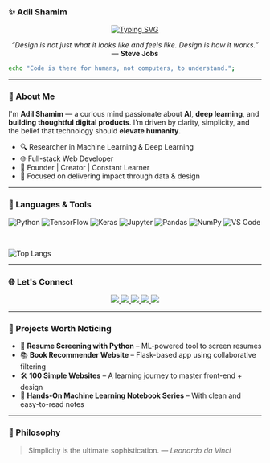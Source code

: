 ### ✨ **Adil Shamim**

<p align="center">
  <a href="https://github.com/AdilShamim8">
    <img src="https://readme-typing-svg.herokuapp.com?font=Fira+Code&duration=3000&pause=1000&color=00BFFF&center=true&width=700&lines=Researcher+%7C+Founder+%7C+Deep+Learning+Explorer+%7C+Web+Developer" alt="Typing SVG" />
  </a>
</p>

<p align="center">
  <em>“Design is not just what it looks like and feels like. Design is how it works.”</em><br/>
  — <strong>Steve Jobs</strong>
</p>

```bash
echo "Code is there for humans, not computers, to understand.";
```

---

### 🧠 About Me

I'm **Adil Shamim** — a curious mind passionate about **AI**, **deep learning**, and **building thoughtful digital products**.
I’m driven by clarity, simplicity, and the belief that technology should **elevate humanity**.

* 🔍 Researcher in Machine Learning & Deep Learning
* 🌐 Full-stack Web Developer
* 🧠 Founder | Creator | Constant Learner
* 🎯 Focused on delivering impact through data & design

---

### 🚀 Languages & Tools

![Python](https://img.shields.io/badge/Python-3776AB?style=flat\&logo=python\&logoColor=white)
![TensorFlow](https://img.shields.io/badge/TensorFlow-FF6F00?style=flat\&logo=tensorflow\&logoColor=white)
![Keras](https://img.shields.io/badge/Keras-D00000?style=flat\&logo=keras\&logoColor=white)
![Jupyter](https://img.shields.io/badge/Jupyter-F37626?style=flat\&logo=jupyter\&logoColor=white)
![Pandas](https://img.shields.io/badge/Pandas-150458?style=flat\&logo=pandas\&logoColor=white)
![NumPy](https://img.shields.io/badge/Numpy-013243?style=flat\&logo=numpy\&logoColor=white)
![VS Code](https://img.shields.io/badge/VS_Code-007ACC?style=flat\&logo=visual-studio-code\&logoColor=white)

<br/>

![Top Langs](https://github-readme-stats.vercel.app/api/top-langs/?username=AdilShamim8\&theme=radical\&layout=compact\&langs_count=8)

---

### 🌐 Let's Connect

<p align="center">
  <a href="https://twitter.com/adil_shamim8">
    <img src="https://img.shields.io/badge/Twitter-1DA1F2?style=for-the-badge&logo=twitter&logoColor=white">
  </a>
  <a href="https://linkedin.com/in/adilshamim8">
    <img src="https://img.shields.io/badge/LinkedIn-0077B5?style=for-the-badge&logo=linkedin&logoColor=white">
  </a>
  <a href="https://leetcode.com/u/AdilShamim8">
    <img src="https://img.shields.io/badge/LeetCode-FFA116?style=for-the-badge&logo=leetcode&logoColor=white">
  </a>
  <a href="https://www.kaggle.com/adilshamim8">
    <img src="https://img.shields.io/badge/Kaggle-20BEFF?style=for-the-badge&logo=kaggle&logoColor=white">
  </a>
  <a href="https://drive.google.com/file/d/1piRlmRj7sKd8arAKm4a3ChuZ_whWiewN/view">
    <img src="https://img.shields.io/badge/Resume-red?style=for-the-badge&logo=adobe&logoColor=white">
  </a>
</p>

---

### 📌 Projects Worth Noticing

* 🧠 **Resume Screening with Python** – ML-powered tool to screen resumes
* 📚 **Book Recommender Website** – Flask-based app using collaborative filtering
* 🛠️ **100 Simple Websites** – A learning journey to master front-end + design
* 🧪 **Hands-On Machine Learning Notebook Series** – With clean and easy-to-read notes

---

### 💭 Philosophy

> Simplicity is the ultimate sophistication.
> — *Leonardo da Vinci*

